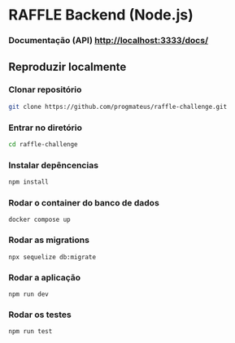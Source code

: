 # RAFFLE Backend (Node.js)

### Documentação (API) [http://localhost:3333/docs/](http://localhost:3333/docs/)

## Reproduzir localmente

### Clonar repositório

```bash
git clone https://github.com/progmateus/raffle-challenge.git
```

### Entrar no diretório

```bash
cd raffle-challenge
```

### Instalar depêncencias

```bash
npm install
```

### Rodar o container do banco de dados

```
docker compose up
```

### Rodar as migrations

```
npx sequelize db:migrate
```

### Rodar a aplicação

```
npm run dev
```

### Rodar os testes

```
npm run test
```